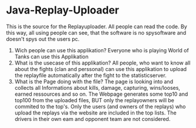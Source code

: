 # Java-Replay-Uploader
This is the source for the Replayuploader. All people can read the code. By this way, all using people can see, that the software is no spysoftware and doesn't spys out the users pc.

1. Wich people can use this applikation?
    Everyone who is playing World of Tanks can use this Applikation
2. What is the usecase of this applikation?
    All people, who want to know all about the fights (clan and perssonal) can use this applikation to upload the replayfile
    automatically after the fight to the statisticserver.
3. What is the Page doing with the file?
    The page is looking into and collects all Informations about kills, damage, capturing, wins/looses, earned ressources 
    and so on.
    The Webpage generates some top10 and top100 from the uploaded files, BUT only the replayowners will be commited to the top's.
    Only the users (and owners of the replays) who upload the replays via the website are included in the top lists. The drivers
    in their own eam and opponent team are not considered.
